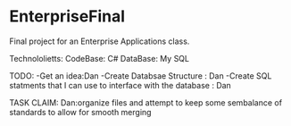 # EnterpriseFinal
Final project for an Enterprise Applications class.


Technololietts:
CodeBase: C#
DataBase: My SQL


TODO:
-Get an idea:Dan
-Create Databsae Structure : Dan
-Create SQL statments that I can use to interface with the database : Dan


TASK CLAIM:
Dan:organize files and attempt to keep some sembalance of standards to allow for smooth merging
